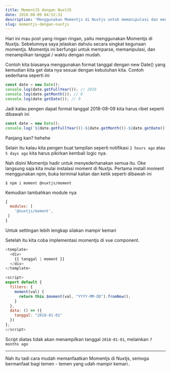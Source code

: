 ```yaml
---
title: MomentJS dengan NuxtJS
date: 2018-08-09 04:52:31
description: "Menggunakan Momentjs di Nuxtjs untuk memanipulasi dan menampilkan tanggal dengan keren"
slug: momentjs-dengan-nuxtjs
---
```


Hari ini mau post yang ringan ringan, yaitu menggunakan Momentjs di Nuxtjs. Sebelumnya saya jelaskan dahulu secara singkat kegunaan momentjs. Momentjs ini berfungsi untuk memparse, memanipulasi, dan menampilkan tanggal / waktu dengan mudah.

Contoh kita biasanya menggunakan format tanggal dengan new Date() yang kemudian kita get data nya sesuai dengan kebutuhan kita. Contoh sederhana seperti ini

```javascript
const date = new Date();
console.log(date.getFullYear()); // 2018
console.log(date.getMonth()); // 8
console.log(date.getDate()); // 9
```

Jadi kalau pengen dapat format tanggal 2018-08-09 kita harus ribet seperti dibawah ini

```javascript
const date = new Date();
console.log(`${date.getFullYear()}-${date.getMonth()}-${date.getDate()}`);
```

Panjang kan? hehehe

Selain itu kalau kita pengen buat tampilan seperti notifikasi `2 hours ago` atau `5 days ago` kita harus pikirkan kembali logic nya.

Nah disini Momentjs hadir untuk menyederhanakan semua itu. Oke langsung saja kita mulai instalasi moment di Nuxtjs. Pertama install moment menggunakan npm, buka terminal kalian dan ketik seperti dibawah ini

```
$ npm i moment @nuxtjs/moment
```

Kemudian tambahkan module nya

```javascript
{
  modules: [
    '@nuxtjs/moment',
 ]
}
```

Untuk settingan lebih lengkap silakan mampir kemari

Setelah itu kita coba implementasi momentjs di vue component.

```javascript
<template>
  <div>
    {{ tanggal | moment }}
  </div>
</template>

<script>
export default {
  filters: {
    moment(val) {
      return this.$moment(val, "YYYY-MM-DD").fromNow();
    }
  },
  data: () => ({
    tanggal: "2018-01-01"
  })
};
</script>
```

Script diatas tidak akan menampilkan tanggal `2018-01-01`, melainkan `7 months ago`

<hr/>

Nah itu tadi cara mudah memanfaatkan  Momentjs di Nuxtjs, semoga bermanfaat bagi temen - temen yang udah mampir kemari..
